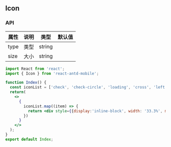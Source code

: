 ## Icon
### API
属性 | 说明 | 类型 | 默认值
---- | ---- | ---- | ----
type | 类型 | string | |
size | 大小 | string | |

```jsx
import React from 'react';
import { Icon } from 'react-antd-mobile';

function Index() {
  const iconList = ['check', 'check-circle', 'loading', 'cross', 'left', 'right', 'down', 'up', 'search', 'ellipsis', 'voice', 'plus', 'minus', 'dislike', 'fail', 'success'];
  return(
    <>
      {
        iconList.map((item) => {
          return <div style={{display:'inline-block', width: '33.3%', margin: '0 0 50px 0', textAlign: 'center'}}><Icon type={item}></Icon><p>{item}</p></div>
        })
      }
    </>
  );
}
export default Index;
```

